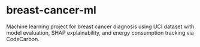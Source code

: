# breast-cancer-ml
Machine learning project for breast cancer diagnosis using UCI dataset with model evaluation, SHAP explainability, and energy consumption tracking via CodeCarbon.
